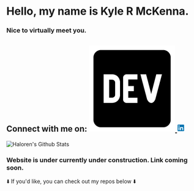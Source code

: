 <h1> Hello, my name is Kyle R McKenna. </h1>
<h3> Nice to virtually meet you.</h3>

<h2> Connect with me on:

<a href= "https://dev.to/haloren">
    <img 
        src="images/DEVLogo.png" 
        width=auto
        height=auto
    />
</a>

<a href= "https://www.linkedin.com/in/kyle-mckenna-98269a44/">
    <img 
        src="images/LinkedInLogo.png" 
        width="20"
        height="20"
    />
</a>
</h2>

<p>
<img
    align="center"
    alt="Haloren's Github Stats"
    src="https://github-readme-stats.vercel.app/api?username=Haloren&show_icons=true&hide_border=true"
/>
<p>

<h3 color:"purple">Website is under currently under construction. Link coming soon.
</h3>

<p>
⬇️ If you'd like, you can check out my repos below ⬇️  
</p>
